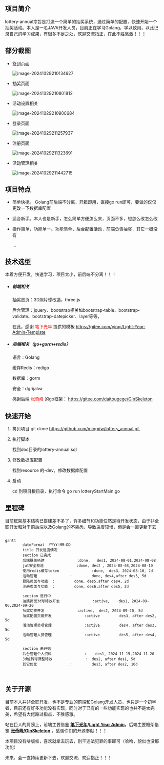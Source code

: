 ## 项目简介
lottery-annual宗旨是打造一个简单的抽奖系统，通过简单的配置，快速开始一个抽奖活动。本人是一名JAVA开发人员，目前正在学习Golang，学以致用，以此记录自己的学习成果，有很多不足之处，欢迎交流指正，在此不胜感激！！！



## 部分截图

- 签到页面

  ![image-20241029210134627](https://github.com/mingdw/lottery_annual/blob/master/doc/img/image-20241029210134627.png)

- 抽奖页面

  ![image-20241029210801812](https://github.com/mingdw/lottery_annual/blob/master/doc/img/image-20241029210801812.png)

- 活动设置相关

  ![image-20241029210900684](https://github.com/mingdw/lottery_annual/blob/master/doc/img/image-20241029210900684.png)

- 登录页面

  ![image-20241029211257937](https://github.com/mingdw/lottery_annual/blob/master/doc/img/image-20241029211257937.png)

- 注册页面

  ![image-20241029211323691](https://github.com/mingdw/lottery_annual/blob/master/doc/img/image-20241029211323691.png)

- 活动管理相关

  ![image-20241029211442715](https://github.com/mingdw/lottery_annual/blob/master/doc/img/image-20241029211442715.png)

## 项目特点

- 简单快捷。  Golang前后端不分离，开箱即用，直接go run即可，要做的仅仅更改一下数据库配置

- 适合新手。本人也是新手，怎么简单方便怎么来，页面不多，想怎么改怎么改

- 操作简单，功能单一。功能简单，后台配置活动，前端负责抽奖，其它一概没有

  ...



## 技术选型

本着方便开发，快速学习，项目太小，前后端不分离！！！

- ##### 前端相关

  抽奖首页：3D照片球改造，three.js

  后台管理：jquery、bootstrap相关如bootstrap-table、bootstrap-validate、bootstrap-datepicker、layer等等，

  在此，感谢<font color=red> 笔下光年 </font>提供的模板 <a> https://gitee.com/yinqi/Light-Year-Admin-Template</a>

- ##### 后端相关（go+gorm+redis）

  语言：Golang

  缓存Redis：redigo

  数据库：gorm

  安全：dgrijalva

  感谢后端 <font color=red>张奇峰 </font>的go框架：<a><font color=red> https://gitee.com/daitougege/GinSkeleton</font></a>

  

## 快速开始

1. 拷贝项目 git  clone  https://github.com/mingdw/lottery_annual.git

2. 执行脚本

   找到doc目录的lottery-annual.sql

3. 修改数据库配置

   找到resource 的-dev，修改数据库配置

4. 启动

   cd 到项目根目录，执行命令 go run lotteryStartMain.go



## 里程碑
  目前框架基本结构已搭建差不多了，许多细节和功能任然是待开发状态，由于非全职开发和对于前后端以及Golang的不熟悉，导致进度较慢，但是会一直更新下去

```mermaid

gantt
        dateFormat  YYYY-MM-DD
        title 开发进度情况
        section 已完成
        后端框架搭建               :done,   des1, 2024-08-01,2024-08-08
        jwt安全校验               :done, des2 , 2024-08-08,2024-08-10
        使用redis缓存token               :done,  des3, 2024-08-10, 2d
        活动管理               :         done, des4,after des3, 5d
        登陆页面与功能  :         done, des5,after des4, 2d
        注册页面与功能  :         done, des6,after des5, 2d
        
        section 进行中
        抽奖页面3d球特效开发               :active,    des1, 2024-09-06,2024-09-20
        抽奖切换开发               :active,  des2, 2024-09-20, 5d
        抽奖配置页面开发               :active         des3, after des2, 5d
        活动管理奖项管理               :active         des4, after des3, 5d
        活动管理人员管理               :active         des5, after des4, 5d
        
        section 未开始
        后台管理个人资料               :    des1, 2024-11-15,2024-11-20
        3d旋转球调整特效               :  des2, after des1, 5d
        其它优化               :         des3, after des2, 10d
        


```



## 关于开源

目前本人并非全职开发，也不是专业的前端和Golang开发人员，也只是一个初学者，目前还有好多功能没有实现，同时对于已有的一些功能实现的也并不是太完美，希望有大佬路过指点，不胜感激。

站在巨人的肩膀上，前端主要借鉴 **[笔下光年](https://gitee.com/yinqi)/[Light Year Admin](https://gitee.com/yinqi/Light-Year-Admin-Template)**，后端主要框架借鉴 <a href="https://gitee.com/daitougege/GinSkeleton"><strong>张奇峰/GinSkeleton</strong></a> ，感谢你们的开源奉献！！！

本项目没有啥版权，喜欢就拿去玩去，别干违法犯罪的事即可（哈哈，貌似也没那功能）

未来，会一直持续更新下去，欢迎交流，欢迎指正！！！



